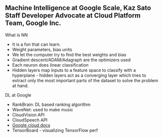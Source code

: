 ## Machine Intelligence at Google Scale, Kaz Sato Staff Developer Advocate at Cloud Platform Team, Google Inc. ##

What is NN

* It is a fxn that can learn.
* Weight parameters, bias units
* We let the computer try to find the best weights and bias
* Gradient descent/ADAM/Adagraph are the optimizers used
* Each neuron does linear classification
* Hidden layers map inputs to a feature space to classify with a hyperplane - hidden layers act as a converging layer which tries to extract only the most important parts of the dataset to solve the problem at hand.

DL at Google

* RankBrain: DL based ranking algorithm
* WaveNet: used to make music
* CloudVision API
* CloudSpeech API
* [Google cloud docs](cloud.google.com)
* TensorBoard - visualizing TensorFlow perf





